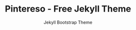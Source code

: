 ---
layout: post
title: "Pintereso - Free Jekyll Theme"
theme: "Pintereso"
subtitle: "Jekyll Bootstrap Theme"          
categories:
    - Jekyll
tags: 
    - blogging
    - masonry
    - portfolio
    - freelancer
    - full-websites
    - photography
version:
    - Bootstrap 4
description: "A Jekyll theme built with Bootstrap 4 suitable for content curation, portfolio, blogging, photography etc."
image: "https://wowthemesnet.github.io/template-pintereso-bootstrap-jekyll/assets/images/screenshot.jpg"
---